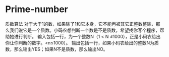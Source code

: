 # Prime-number
质数算法
对于大于1的数，如果除了1和它本身，它不能再被其它正整数整除，那么我们说它是一个质数。小码农想判断一个数是不是质数，希望找你写个程序，帮助她进行判断。
输入包括一行，为一个整数N（1 < N ≤1000），正是小码农给出你让你判断的数字。<n≤1000）。
输出包括一行，如果小码农给出的整数N为质数，那么输出YES；如果N不是质数，那么输出NO。
